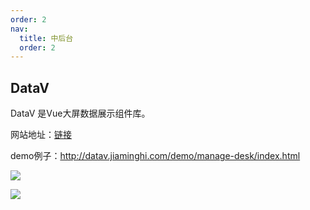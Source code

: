 ```yaml
---
order: 2
nav:
  title: 中后台
  order: 2
---
```


## DataV
DataV 是Vue大屏数据展示组件库。

网站地址：[链接](http://datav.jiaminghi.com/)


demo例子：http://datav.jiaminghi.com/demo/manage-desk/index.html

![](../../img/datav/1.png)

![](../../img/datav/2.png)